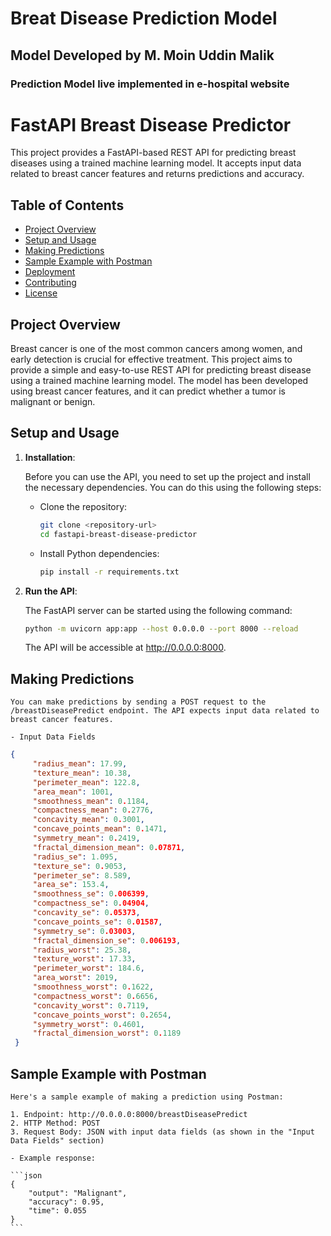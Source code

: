 # Breat Disease Prediction Model
## Model Developed by M. Moin Uddin Malik

### Prediction Model live implemented in e-hospital website

# FastAPI Breast Disease Predictor

This project provides a FastAPI-based REST API for predicting breast diseases using a trained machine learning model. It accepts input data related to breast cancer features and returns predictions and accuracy.

## Table of Contents

- [Project Overview](#project-overview)
- [Setup and Usage](#setup-and-usage)
- [Making Predictions](#making-predictions)
- [Sample Example with Postman](#sample-example-with-postman)
- [Deployment](#deployment)
- [Contributing](#contributing)
- [License](#license)

## Project Overview

Breast cancer is one of the most common cancers among women, and early detection is crucial for effective treatment. This project aims to provide a simple and easy-to-use REST API for predicting breast disease using a trained machine learning model. The model has been developed using breast cancer features, and it can predict whether a tumor is malignant or benign.

## Setup and Usage

1. **Installation**:

   Before you can use the API, you need to set up the project and install the necessary dependencies. You can do this using the following steps:

   - Clone the repository:

     ```bash
     git clone <repository-url>
     cd fastapi-breast-disease-predictor
     ```

   - Install Python dependencies:

     ```bash
     pip install -r requirements.txt
     ```

2. **Run the API**:

   The FastAPI server can be started using the following command:

   ```bash
   python -m uvicorn app:app --host 0.0.0.0 --port 8000 --reload
   ```

   The API will be accessible at http://0.0.0.0:8000.

## Making Predictions

    You can make predictions by sending a POST request to the /breastDiseasePredict endpoint. The API expects input data related to breast cancer features.

    - Input Data Fields

   ```json
   {
        "radius_mean": 17.99,
        "texture_mean": 10.38,
        "perimeter_mean": 122.8,
        "area_mean": 1001,
        "smoothness_mean": 0.1184,
        "compactness_mean": 0.2776,
        "concavity_mean": 0.3001,
        "concave_points_mean": 0.1471,
        "symmetry_mean": 0.2419,
        "fractal_dimension_mean": 0.07871,
        "radius_se": 1.095,
        "texture_se": 0.9053,
        "perimeter_se": 8.589,
        "area_se": 153.4,
        "smoothness_se": 0.006399,
        "compactness_se": 0.04904,
        "concavity_se": 0.05373,
        "concave_points_se": 0.01587,
        "symmetry_se": 0.03003,
        "fractal_dimension_se": 0.006193,
        "radius_worst": 25.38,
        "texture_worst": 17.33,
        "perimeter_worst": 184.6,
        "area_worst": 2019,
        "smoothness_worst": 0.1622,
        "compactness_worst": 0.6656,
        "concavity_worst": 0.7119,
        "concave_points_worst": 0.2654,
        "symmetry_worst": 0.4601,
        "fractal_dimension_worst": 0.1189
    }
   ```
   
## Sample Example with Postman
    
    Here's a sample example of making a prediction using Postman:

    1. Endpoint: http://0.0.0.0:8000/breastDiseasePredict
    2. HTTP Method: POST
    3. Request Body: JSON with input data fields (as shown in the "Input Data Fields" section)

    - Example response:

    ```json
    {
        "output": "Malignant",
        "accuracy": 0.95,
        "time": 0.055
    }
    ```